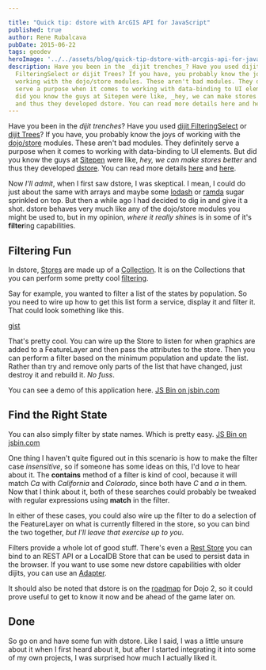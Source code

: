```yaml
---

title: "Quick tip: dstore with ArcGIS API for JavaScript"
published: true
author: Rene Rubalcava
pubDate: 2015-06-22
tags: geodev
heroImage: '../../assets/blog/quick-tip-dstore-with-arcgis-api-for-javascript/images/esri-dstore.jpg'
description: Have you been in the _dijit trenches_? Have you used dijit
  FilteringSelect or dijit Trees? If you have, you probably know the joys of
  working with the dojo/store modules. These aren't bad modules. They definitely
  serve a purpose when it comes to working with data-binding to UI elements. But
  did you know the guys at Sitepen were like, _hey, we can make stores better_
  and thus they developed dstore. You can read more details here and here.
---
```


Have you been in the _dijit trenches_? Have you used
[dijit FilteringSelect](http://dojotoolkit.org/reference-guide/1.10/dijit/form/FilteringSelect.html)
or [dijit Trees](http://dojotoolkit.org/reference-guide/1.10/dijit/Tree.html)?
If you have, you probably know the joys of working with the
[dojo/store](http://dojotoolkit.org/reference-guide/1.10/dojo/store.html)
modules. These aren't bad modules. They definitely serve a purpose when it comes
to working with data-binding to UI elements. But did you know the guys at
[Sitepen](https://www.sitepen.com/) were like, _hey, we can make stores better_
and thus they developed [dstore](http://dstorejs.io/). You can read more details
[here](https://www.sitepen.com/blog/2014/11/17/introducing-dstore/) and
[here](https://www.sitepen.com/blog/2015/04/17/dstore-1-1/).

Now _I'll admit_, when I first saw dstore, I was skeptical. I mean, I could do
just about the same with arrays and maybe some [lodash](https://lodash.com/) or
[ramda](http://ramdajs.com/0.15/index.html) sugar sprinkled on top. But then a
while ago I had decided to dig in and give it a shot. dstore behaves very much
like any of the dojo/store modules you might be used to, but in my opinion,
_where it really shines_ is in some of it's **filter**ing capabilities.

## Filtering Fun

In dstore, [Stores](https://github.com/SitePen/dstore/blob/master/docs/Store.md)
are made up of a
[Collection](https://github.com/SitePen/dstore/blob/master/docs/Collection.md).
It is on the Collections that you can perform some pretty cool
[filtering](https://github.com/SitePen/dstore/blob/master/docs/Collection.md#filtering).

Say for example, you wanted to filter a list of the states by population. So you
need to wire up how to get this list form a service, display it and filter it.
That could look something like this.

[gist](https://gist.github.com/odoe/66b5e316736bcaa5f892)

That's pretty cool. You can wire up the Store to listen for when graphics are
added to a FeatureLayer and then pass the attributes to the store. Then you can
perform a filter based on the minimum population and update the list. Rather
than try and remove only parts of the list that have changed, just destroy it
and rebuild it. _No fuss_.

You can see a demo of this application here.
[JS Bin on jsbin.com](http://jsbin.com/vukugi/embed?js,output)

## Find the Right State

You can also simply filter by state names. Which is pretty easy.
[JS Bin on jsbin.com](http://jsbin.com/vukugi/1/embed?js,output)

One thing I haven't quite figured out in this scenario is how to make the filter
case _insensitive_, so if someone has some ideas on this, I'd love to hear about
it. The **contains** method of a filter is kind of cool, because it will match
_Ca_ with _California_ and _Colorado_, since both have _C_ and _a_ in them. Now
that I think about it, both of these searches could probably be tweaked with
regular expressions using **match** in the filter.

In either of these cases, you could also wire up the filter to do a selection of
the FeatureLayer on what is currently filtered in the store, so you can bind the
two together, _but I'll leave that exercise up to you_.

Filters provide a whole lot of good stuff. There's even a
[Rest Store](https://github.com/SitePen/dstore/blob/master/docs/Stores.md) you
can bind to an REST API or a LocalDB Store that can be used to persist data in
the browser. If you want to use some new dstore capabilities with older dijits,
you can use an
[Adapter](https://github.com/SitePen/dstore/blob/master/docs/Adapters.md).

It should also be noted that dstore is on the
[roadmap](http://dojotoolkit.org/community/roadmap/) for Dojo 2, so it could
prove useful to get to know it now and be ahead of the game later on.

## Done

So go on and have some fun with dstore. Like I said, I was a little unsure about
it when I first heard about it, but after I started integrating it into some of
my own projects, I was surprised how much I actually liked it.
